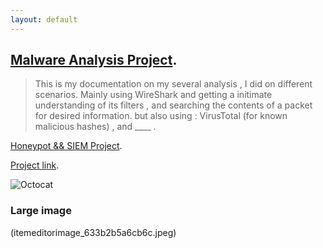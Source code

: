 ```yaml
---
layout: default
---
```


## [Malware Analysis Project](./another-page.html).
>This is my documentation on my several analysis , I did on different scenarios.
> Mainly using WireShark and getting a initimate understanding of its filters , and searching the contents of a packet for desired information.
> but also using : VirusTotal (for known malicious hashes) , and ____ . 

[Honeypot && SIEM Project](./another-page.html).


[Project link](./another-page.html).




![Octocat](https://github.githubassets.com/images/icons/emoji/octocat.png)

### Large image

(itemeditorimage_633b2b5a6cb6c.jpeg)
